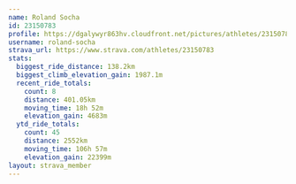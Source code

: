 ```yaml
---
name: Roland Socha
id: 23150783
profile: https://dgalywyr863hv.cloudfront.net/pictures/athletes/23150783/14745672/4/large.jpg
username: roland-socha
strava_url: https://www.strava.com/athletes/23150783
stats:
  biggest_ride_distance: 138.2km
  biggest_climb_elevation_gain: 1987.1m
  recent_ride_totals:
    count: 8
    distance: 401.05km
    moving_time: 18h 52m
    elevation_gain: 4683m
  ytd_ride_totals:
    count: 45
    distance: 2552km
    moving_time: 106h 57m
    elevation_gain: 22399m
layout: strava_member
--- 
```

